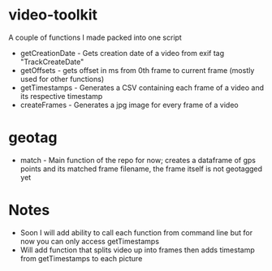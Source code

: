 # video-toolkit
A couple of functions I made packed into one script
 - getCreationDate - Gets creation date of a video from exif tag "TrackCreateDate"
 - getOffsets - gets offset in ms from 0th frame to current frame (mostly used for other functions)
 - getTimestamps - Generates a CSV containing each frame of a video and its respective timestamp
 - createFrames - Generates a jpg image for every frame of a video

# geotag
 - match - Main function of the repo for now; creates a dataframe of gps points and its matched frame filename, the frame itself is not geotagged yet

# Notes
- Soon I will add ability to call each function from command line but for now you can only access getTimestamps
- Will add function that splits video up into frames then adds timestamp from getTimestamps to each picture
  
